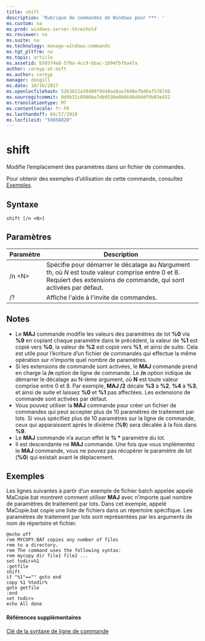 ```yaml
---
title: shift
description: 'Rubrique de commandes de Windows pour ***- '
ms.custom: na
ms.prod: windows-server-threshold
ms.reviewer: na
ms.suite: na
ms.technology: manage-windows-commands
ms.tgt_pltfrm: na
ms.topic: article
ms.assetid: b56574e8-570a-4cc9-bbac-1b94fbf6a47a
author: coreyp-at-msft
ms.author: coreyp
manager: dongill
ms.date: 10/16/2017
ms.openlocfilehash: 52b3012a39409f9d48ae8aa7608e7bd0af5787d8
ms.sourcegitcommit: 0d0b32c8986ba7db9536e0b8648d4ddf9b03e452
ms.translationtype: MT
ms.contentlocale: fr-FR
ms.lasthandoff: 04/17/2019
ms.locfileid: "59858820"
---
```

# <a name="shift"></a>shift



Modifie l’emplacement des paramètres dans un fichier de commandes.

Pour obtenir des exemples d’utilisation de cette commande, consultez [Exemples](#BKMK_examples).

## <a name="syntax"></a>Syntaxe

```
shift [/n <N>]
```

## <a name="parameters"></a>Paramètres

|Paramètre|Description|
|---------|-----------|
|/n \<N>|Spécifie pour démarrer le décalage au *N*argument th, où *N* est toute valeur comprise entre 0 et 8. Requiert des extensions de commande, qui sont activées par défaut.|
|/?|Affiche l'aide à l'invite de commandes.|

## <a name="remarks"></a>Notes

-   Le **MAJ** commande modifie les valeurs des paramètres de lot **%0** via **%9** en copiant chaque paramètre dans le précédent, la valeur de **%1** est copié vers **%0**, la valeur de **%2** est copié vers **%1**, et ainsi de suite. Cela est utile pour l’écriture d’un fichier de commandes qui effectue la même opération sur n’importe quel nombre de paramètres.
-   Si les extensions de commande sont activées, le **MAJ** commande prend en charge la **/n** option de ligne de commande. Le **/n** option indique de démarrer le décalage au N-ième argument, où **N** est toute valeur comprise entre 0 et 8. Par exemple, **MAJ /2** décale **%3** à **%2**, **%4** à **%3**, et ainsi de suite et laissez **%0** et **%1** pas affectées. Les extensions de commande sont activées par défaut.
-   Vous pouvez utiliser la **MAJ** commande pour créer un fichier de commandes qui peut accepter plus de 10 paramètres de traitement par lots. Si vous spécifiez plus de 10 paramètres sur la ligne de commande, ceux qui apparaissent après le dixième (**%9**) sera décalée à la fois dans **%9**.
-   Le **MAJ** commande n’a aucun effet le **% \*** paramètre du lot.
-   Il est descendante ne **MAJ** commande. Une fois que vous implémentez le **MAJ** commande, vous ne pouvez pas récupérer le paramètre de lot (**%0**) qui existait avant le déplacement.

## <a name="BKMK_examples"></a>Exemples

Les lignes suivantes à partir d’un exemple de fichier batch appelée appelé MaCopie.bat montrent comment utiliser **MAJ** avec n’importe quel nombre de paramètres de traitement par lots. Dans cet exemple, appelé MaCopie.bat copie une liste de fichiers dans un répertoire spécifique. Les paramètres de traitement par lots sont représentées par les arguments de nom de répertoire et fichier.
```
@echo off 
rem MYCOPY.BAT copies any number of files
rem to a directory.
rem The command uses the following syntax:
rem mycopy dir file1 file2 ... 
set todir=%1
:getfile
shift
if "%1"=="" goto end
copy %1 %todir%
goto getfile
:end
set todir=
echo All done
```

#### <a name="additional-references"></a>Références supplémentaires

[Clé de la syntaxe de ligne de commande](command-line-syntax-key.md)